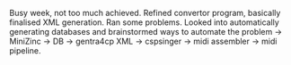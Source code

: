 Busy week, not too much achieved. Refined convertor program, basically finalised XML generation.
Ran some problems.
Looked into automatically generating databases and brainstormed ways to automate the 
problem -> MiniZinc -> DB -> gentra4cp XML -> cspsinger -> midi assembler -> midi 
pipeline.

